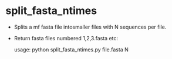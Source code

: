 # split_fasta_ntimes


* Splits a mf fasta file intosmaller files with N sequences per file.
* Return fasta files numbered 1,2,3.fasta etc:


	usage: python split_fasta_ntimes.py file.fasta N 


